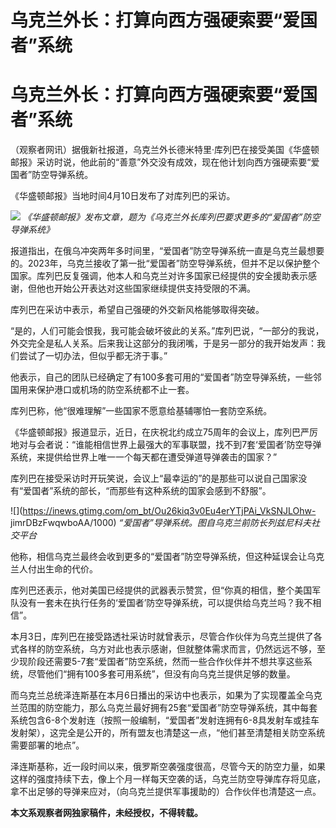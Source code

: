 # 乌克兰外长：打算向西方强硬索要“爱国者”系统

# 乌克兰外长：打算向西方强硬索要“爱国者”系统

（观察者网讯）据俄新社报道，乌克兰外长德米特里·库列巴在接受美国《华盛顿邮报》采访时说，他此前的“善意”外交没有成效，现在他计划向西方强硬索要“爱国者”防空导弹系统。

《华盛顿邮报》当地时间4月10日发布了对库列巴的采访。

![](https://inews.gtimg.com/om_bt/O4-cnF331HXeaRbBKjZcUu66I4lws5VZfgr8QPHCTiCqkAA/1000)
_《华盛顿邮报》发布文章，题为《乌克兰外长库列巴要求更多的“爱国者”防空导弹系统》_

报道指出，在俄乌冲突两年多时间里，“爱国者”防空导弹系统一直是乌克兰最想要的。2023年，乌克兰接收了第一批“爱国者”防空导弹系统，但并不足以保护整个国家。库列巴反复强调，他本人和乌克兰对许多国家已经提供的安全援助表示感谢，但他也开始公开表达对这些国家继续提供支持受限的不满。

库列巴在采访中表示，希望自己强硬的外交新风格能够取得突破。

“是的，人们可能会恨我，我可能会破坏彼此的关系。”库列巴说，“一部分的我说，外交完全是私人关系。后来我让这部分的我闭嘴，于是另一部分的我开始发声：我们尝试了一切办法，但似乎都无济于事。”

他表示，自己的团队已经确定了有100多套可用的“爱国者”防空导弹系统，一些邻国用来保护港口或机场的防空系统都不止一套。

库列巴称，他“很难理解”一些国家不愿意给基辅哪怕一套防空系统。

《华盛顿邮报》报道显示，近日，在庆祝北约成立75周年的会议上，库列巴严厉地对与会者说：“谁能相信世界上最强大的军事联盟，找不到7套‘爱国者’防空导弹系统，来提供给世界上唯一一个每天都在遭受弹道导弹袭击的国家？”

库列巴在接受采访时开玩笑说，会议上“最幸运的”的是那些可以说自己国家没有“爱国者”系统的部长，“而那些有这种系统的国家会感到不舒服”。

![](https://inews.gtimg.com/om_bt/Ou26kiq3v0Eu4erYTjPAi_VkSNJLOhw-
jimrDBzFwqwboAA/1000) _“爱国者”导弹系统。图自乌克兰前防长列兹尼科夫社交平台_

他称，相信乌克兰最终会收到更多的“爱国者”防空导弹系统，但这种延误会让乌克兰人付出生命的代价。

库列巴还表示，他对美国已经提供的武器表示赞赏，但“你真的相信，整个美国军队没有一套未在执行任务的‘爱国者’防空导弹系统，可以提供给乌克兰吗？我不相信”。

本月3日，库列巴在接受路透社采访时就曾表示，尽管合作伙伴为乌克兰提供了各式各样的防空系统，乌方对此也表示感谢，但就整体需求而言，仍然远远不够，至少现阶段还需要5-7套“爱国者”防空系统，然而一些合作伙伴并不想共享这些系统，尽管他们“拥有100多套可用系统”，但没有向乌克兰提供足够的数量。

而乌克兰总统泽连斯基在本月6日播出的采访中也表示，如果为了实现覆盖全乌克兰范围的防空能力，那么乌克兰最好拥有25套“爱国者”防空导弹系统，其中每套系统包含6-8个发射连（按照一般编制，“爱国者”发射连拥有6-8具发射车或挂车发射架），这完全是公开的，所有盟友也清楚这一点，“他们甚至清楚相关防空系统需要部署的地点”。

泽连斯基称，近一段时间以来，俄罗斯空袭强度很高，尽管今天的防空力量，如果这样的强度持续下去，像上个月一样每天空袭的话，乌克兰防空导弹库存将见底，拿不出足够的导弹来应对，（向乌克兰提供军事援助的）合作伙伴也清楚这一点。

**本文系观察者网独家稿件，未经授权，不得转载。**

